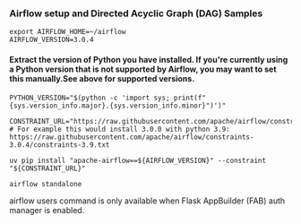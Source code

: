 ### Airflow setup and Directed Acyclic Graph (DAG) Samples


```
export AIRFLOW_HOME=~/airflow
AIRFLOW_VERSION=3.0.4
```
#### Extract the version of Python you have installed. If you're currently using a Python version that is not supported by Airflow, you may want to set this manually.See above for supported versions.

```
PYTHON_VERSION="$(python -c 'import sys; print(f"{sys.version_info.major}.{sys.version_info.minor}")')"

CONSTRAINT_URL="https://raw.githubusercontent.com/apache/airflow/constraints-${AIRFLOW_VERSION}/constraints-${PYTHON_VERSION}.txt"
# For example this would install 3.0.0 with python 3.9: https://raw.githubusercontent.com/apache/airflow/constraints-3.0.4/constraints-3.9.txt
```

```
uv pip install "apache-airflow==${AIRFLOW_VERSION}" --constraint "${CONSTRAINT_URL}"
```

```
airflow standalone
```


airflow users command is only available when Flask AppBuilder (FAB) auth manager is enabled.